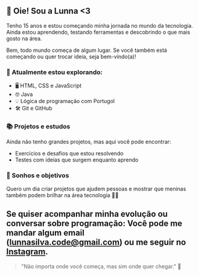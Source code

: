 ## 👋 Oie! Sou a Lunna <3

Tenho 15 anos e estou começando minha jornada no mundo da tecnologia. Ainda estou aprendendo, testando ferramentas e descobrindo o que mais gosto na área.

Bem, todo mundo começa de algum lugar. Se você também está começando ou quer trocar ideia, seja bem-vindo(a)!

### 🚀 Atualmente estou explorando:
- 🖥️ HTML, CSS e JavaScript
- 🤓 Java
- 💡 Lógica de programação com Portugol
- 🛠️ Git e GitHub

### 📚 Projetos e estudos
Ainda não tenho grandes projetos, mas aqui você pode encontrar:
- Exercícios e desafios que estou resolvendo
- Testes com ideias que surgem enquanto aprendo

### 🎯 Sonhos e objetivos
Quero um dia criar projetos que ajudem pessoas e mostrar que meninas também podem brilhar na área tecnologia 💪✨

Se quiser acompanhar minha evolução ou conversar sobre programação:
Você pode me mandar algum email (lunnasilva.code@gmail.com)
ou me seguir no [Instagram](https://www.instagram.com/_luaa.martins/).
---

> "Não importa onde você começa, mas sim onde quer chegar." 🌱
